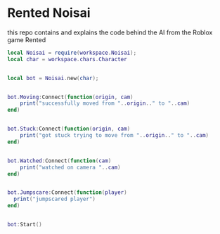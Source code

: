 # Rented Noisai
this repo contains and explains the code behind the AI from the Roblox game Rented

```lua
local Noisai = require(workspace.Noisai);
local char = workspace.chars.Character


local bot = Noisai.new(char);


bot.Moving:Connect(function(origin, cam)
    print("successfully moved from "..origin.." to "..cam)
end)


bot.Stuck:Connect(function(origin, cam)
    print("got stuck trying to move from "..origin.." to "..cam)
end)


bot.Watched:Connect(function(cam)
    print("watched on camera "..cam)
end)


bot.Jumpscare:Connect(function(player)
  print("jumpscared player")
end)


bot:Start()
```
